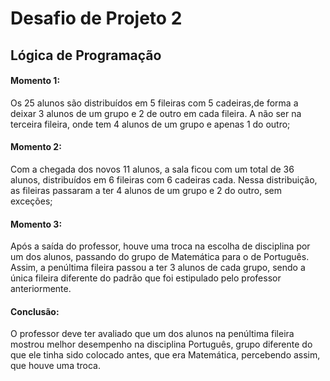 # Desafio de Projeto 2

## Lógica de Programação

#### Momento 1:

Os 25 alunos são distribuídos em 5 fileiras com 5 cadeiras,de forma a deixar 3 alunos de um grupo e 2 de outro em cada fileira. A não ser na terceira fileira, onde tem 4 alunos de um grupo e apenas 1 do outro;

#### Momento 2:

Com a chegada dos novos 11 alunos, a sala ficou com um total de 36 alunos, distribuídos em 6 fileiras com 6 cadeiras cada. Nessa distribuição, as fileiras passaram a ter 4 alunos de um grupo e 2 do outro, sem exceções;

#### Momento 3:

Após a saída do professor, houve uma troca na escolha de disciplina por um dos alunos, passando do grupo de Matemática para o de Português. Assim, a penúltima fileira passou a ter 3 alunos de cada grupo, sendo a única fileira diferente do padrão que foi estipulado pelo professor anteriormente.

#### Conclusão:

O professor deve ter avaliado que um dos alunos na penúltima fileira mostrou melhor desempenho na disciplina Português, grupo diferente do que ele tinha sido colocado antes, que era Matemática, percebendo assim, que houve uma troca.

